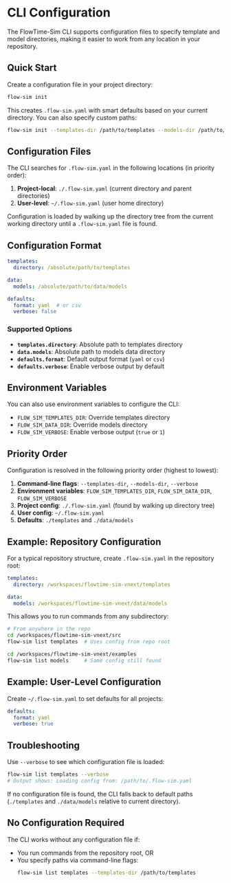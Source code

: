 # CLI Configuration

The FlowTime-Sim CLI supports configuration files to specify template and model directories, making it easier to work from any location in your repository.

## Quick Start

Create a configuration file in your project directory:

```bash
flow-sim init
```

This creates `.flow-sim.yaml` with smart defaults based on your current directory. You can also specify custom paths:

```bash
flow-sim init --templates-dir /path/to/templates --models-dir /path/to/models
```

## Configuration Files

The CLI searches for `.flow-sim.yaml` in the following locations (in priority order):

1. **Project-local**: `./.flow-sim.yaml` (current directory and parent directories)
2. **User-level**: `~/.flow-sim.yaml` (user home directory)

Configuration is loaded by walking up the directory tree from the current working directory until a `.flow-sim.yaml` file is found.

## Configuration Format

```yaml
templates:
  directory: /absolute/path/to/templates

data:
  models: /absolute/path/to/data/models

defaults:
  format: yaml  # or csv
  verbose: false
```

### Supported Options

- **`templates.directory`**: Absolute path to templates directory
- **`data.models`**: Absolute path to models data directory  
- **`defaults.format`**: Default output format (`yaml` or `csv`)
- **`defaults.verbose`**: Enable verbose output by default

## Environment Variables

You can also use environment variables to configure the CLI:

- `FLOW_SIM_TEMPLATES_DIR`: Override templates directory
- `FLOW_SIM_DATA_DIR`: Override models directory
- `FLOW_SIM_VERBOSE`: Enable verbose output (`true` or `1`)

## Priority Order

Configuration is resolved in the following priority order (highest to lowest):

1. **Command-line flags**: `--templates-dir`, `--models-dir`, `--verbose`
2. **Environment variables**: `FLOW_SIM_TEMPLATES_DIR`, `FLOW_SIM_DATA_DIR`, `FLOW_SIM_VERBOSE`
3. **Project config**: `./.flow-sim.yaml` (found by walking up directory tree)
4. **User config**: `~/.flow-sim.yaml`
5. **Defaults**: `./templates` and `./data/models`

## Example: Repository Configuration

For a typical repository structure, create `.flow-sim.yaml` in the repository root:

```yaml
templates:
  directory: /workspaces/flowtime-sim-vnext/templates

data:
  models: /workspaces/flowtime-sim-vnext/data/models
```

This allows you to run commands from any subdirectory:

```bash
# From anywhere in the repo
cd /workspaces/flowtime-sim-vnext/src
flow-sim list templates  # Uses config from repo root

cd /workspaces/flowtime-sim-vnext/examples
flow-sim list models     # Same config still found
```

## Example: User-Level Configuration

Create `~/.flow-sim.yaml` to set defaults for all projects:

```yaml
defaults:
  format: yaml
  verbose: true
```

## Troubleshooting

Use `--verbose` to see which configuration file is loaded:

```bash
flow-sim list templates --verbose
# Output shows: Loading config from: /path/to/.flow-sim.yaml
```

If no configuration file is found, the CLI falls back to default paths (`./templates` and `./data/models` relative to current directory).

## No Configuration Required

The CLI works without any configuration file if:
- You run commands from the repository root, OR
- You specify paths via command-line flags:
  ```bash
  flow-sim list templates --templates-dir /path/to/templates
  ```
